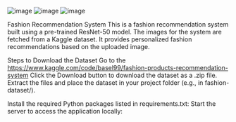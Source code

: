 
![image](https://github.com/user-attachments/assets/92a3f49b-619f-4166-919a-346d39473514)
![image](https://github.com/user-attachments/assets/c6ca12c8-09cf-49cc-b14a-5a4cc16459b4)
![image](https://github.com/user-attachments/assets/bbdde0db-374b-4664-9c3a-2e3d1c807c8a)


Fashion Recommendation System
This is a fashion recommendation system built using a pre-trained ResNet-50 model. The images for the system are fetched from a Kaggle dataset. It provides personalized fashion recommendations based on the uploaded image.

Steps to Download the Dataset
Go to the https://www.kaggle.com/code/basel99/fashion-products-recommendation-system
Click the Download button to download the dataset as a .zip file.
Extract the files and place the dataset in your project folder (e.g., in fashion-dataset/).

Install the required Python packages listed in requirements.txt:
Start the server to access the application locally:

